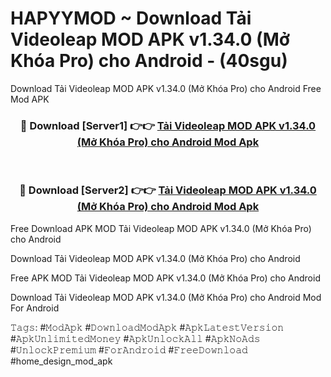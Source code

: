 # HAPYYMOD ~ Download Tải Videoleap MOD APK v1.34.0 (Mở Khóa Pro) cho Android - (40sgu)
Download Tải Videoleap MOD APK v1.34.0 (Mở Khóa Pro) cho Android Free Mod APK

<div align="center">
<h3>🔴 Download [Server1] 👉👉 <a href="https://apk-comot.site?title=Tải_Videoleap_MOD_APK_v1.34.0_(Mở_Khóa_Pro)_cho_Android">Tải Videoleap MOD APK v1.34.0 (Mở Khóa Pro) cho Android Mod Apk</a></h3><br>

<h3>🔴 Download [Server2] 👉👉 <a href="https://apk-comot.site?title=Tải_Videoleap_MOD_APK_v1.34.0_(Mở_Khóa_Pro)_cho_Android">Tải Videoleap MOD APK v1.34.0 (Mở Khóa Pro) cho Android Mod Apk</a></h3>
</div>


Free Download APK MOD Tải Videoleap MOD APK v1.34.0 (Mở Khóa Pro) cho Android

Download Tải Videoleap MOD APK v1.34.0 (Mở Khóa Pro) cho Android 

Free APK MOD Tải Videoleap MOD APK v1.34.0 (Mở Khóa Pro) cho Android 

Download Tải Videoleap MOD APK v1.34.0 (Mở Khóa Pro) cho Android Mod For Android

𝚃𝚊𝚐𝚜: #𝙼𝚘𝚍𝙰𝚙𝚔 #𝙳𝚘𝚠𝚗𝚕𝚘𝚊𝚍𝙼𝚘𝚍𝙰𝚙𝚔 #𝙰𝚙𝚔𝙻𝚊𝚝𝚎𝚜𝚝𝚅𝚎𝚛𝚜𝚒𝚘𝚗 #𝙰𝚙𝚔𝚄𝚗𝚕𝚒𝚖𝚒𝚝𝚎𝚍𝙼𝚘𝚗𝚎𝚢 #𝙰𝚙𝚔𝚄𝚗𝚕𝚘𝚌𝚔𝙰𝚕𝚕 #𝙰𝚙𝚔𝙽𝚘𝙰𝚍𝚜 #𝚄𝚗𝚕𝚘𝚌𝚔𝙿𝚛𝚎𝚖𝚒𝚞𝚖 #𝙵𝚘𝚛𝙰𝚗𝚍𝚛𝚘𝚒𝚍 #𝙵𝚛𝚎𝚎𝙳𝚘𝚠𝚗𝚕𝚘𝚊𝚍 #home_design_mod_apk